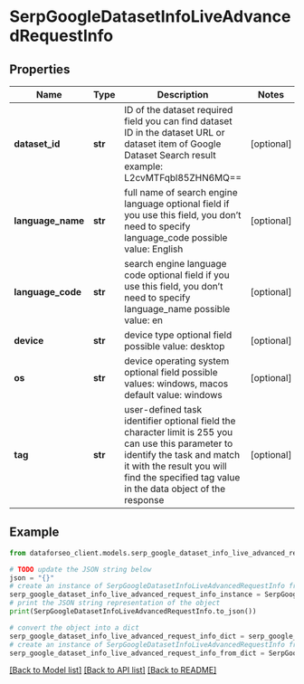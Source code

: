 # SerpGoogleDatasetInfoLiveAdvancedRequestInfo


## Properties

Name | Type | Description | Notes
------------ | ------------- | ------------- | -------------
**dataset_id** | **str** | ID of the dataset required field you can find dataset ID in the dataset URL or dataset item of Google Dataset Search result example: L2cvMTFqbl85ZHN6MQ&#x3D;&#x3D; | [optional] 
**language_name** | **str** | full name of search engine language optional field if you use this field, you don’t need to specify language_code possible value: English | [optional] 
**language_code** | **str** | search engine language code optional field if you use this field, you don’t need to specify language_name possible value: en | [optional] 
**device** | **str** | device type optional field possible value: desktop | [optional] 
**os** | **str** | device operating system optional field possible values: windows, macos default value: windows | [optional] 
**tag** | **str** | user-defined task identifier optional field the character limit is 255 you can use this parameter to identify the task and match it with the result you will find the specified tag value in the data object of the response | [optional] 

## Example

```python
from dataforseo_client.models.serp_google_dataset_info_live_advanced_request_info import SerpGoogleDatasetInfoLiveAdvancedRequestInfo

# TODO update the JSON string below
json = "{}"
# create an instance of SerpGoogleDatasetInfoLiveAdvancedRequestInfo from a JSON string
serp_google_dataset_info_live_advanced_request_info_instance = SerpGoogleDatasetInfoLiveAdvancedRequestInfo.from_json(json)
# print the JSON string representation of the object
print(SerpGoogleDatasetInfoLiveAdvancedRequestInfo.to_json())

# convert the object into a dict
serp_google_dataset_info_live_advanced_request_info_dict = serp_google_dataset_info_live_advanced_request_info_instance.to_dict()
# create an instance of SerpGoogleDatasetInfoLiveAdvancedRequestInfo from a dict
serp_google_dataset_info_live_advanced_request_info_from_dict = SerpGoogleDatasetInfoLiveAdvancedRequestInfo.from_dict(serp_google_dataset_info_live_advanced_request_info_dict)
```
[[Back to Model list]](../README.md#documentation-for-models) [[Back to API list]](../README.md#documentation-for-api-endpoints) [[Back to README]](../README.md)


